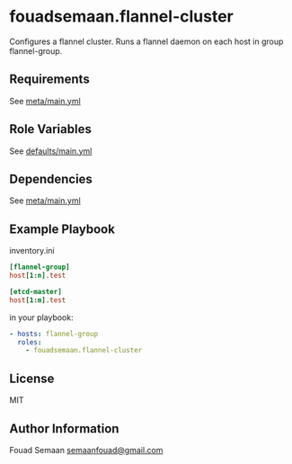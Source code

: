 fouadsemaan.flannel-cluster
===========================

Configures a flannel cluster. 
Runs a flannel daemon on each host in group flannel-group.

Requirements
------------

See [meta/main.yml](meta/main.yml)

Role Variables
--------------

See [defaults/main.yml](defaults/main.yml)

Dependencies
------------

See [meta/main.yml](meta/main.yml)

Example Playbook
----------------

inventory.ini
```ini
[flannel-group]
host[1:n].test

[etcd-master]
host[1:m].test
```

in your playbook:
```yml
- hosts: flannel-group 
  roles:
    - fouadsemaan.flannel-cluster 
```

License
-------

MIT

Author Information
------------------

Fouad Semaan semaanfouad@gmail.com
